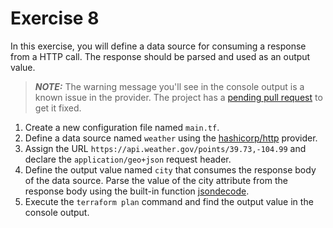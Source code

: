 # Exercise 8

In this exercise, you will define a data source for consuming a response from a HTTP call. The response should be parsed and used as an output value.

> **_NOTE:_** The warning message you'll see in the console output is a known issue in the provider. The project has a [pending pull request](https://github.com/hashicorp/terraform-provider-http/pull/158) to get it fixed.

1. Create a new configuration file named `main.tf`.
2. Define a data source named `weather` using the [hashicorp/http](https://registry.terraform.io/providers/hashicorp/http/latest) provider.
3. Assign the URL `https://api.weather.gov/points/39.73,-104.99` and declare the `application/geo+json` request header.
4. Define the output value named `city` that consumes the response body of the data source. Parse the value of the city attribute from the response body using the built-in function [jsondecode](https://www.terraform.io/language/functions/jsondecode).
5. Execute the `terraform plan` command and find the output value in the console output.